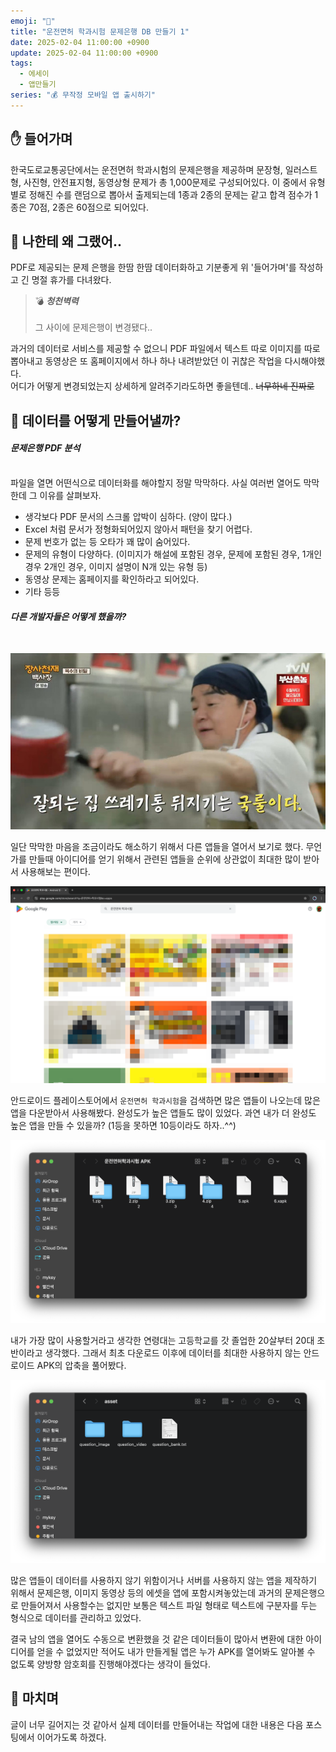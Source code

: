 ```yaml
---
emoji: "💾"
title: "운전면허 학과시험 문제은행 DB 만들기 1"
date: 2025-02-04 11:00:00 +0900
update: 2025-02-04 11:00:00 +0900
tags:
  - 에세이
  - 앱만들기
series: "💰 무작정 모바일 앱 출시하기"
---
```


## ✋ 들어가며
한국도로교통공단에서는 운전면허 학과시험의 문제은행을 제공하며 문장형, 일러스트형, 사진형, 안전표지형, 동영상형 문제가 총 1,000문제로 구성되어있다.
이 중에서 유형별로 정해진 수를 랜덤으로 뽑아서 출제되는데 1종과 2종의 문제는 같고 합격 점수가 1종은 70점, 2종은 60점으로 되어있다. 

## 🤬 나한테 왜 그랬어..
PDF로 제공되는 문제 은행을 한땀 한땀 데이터화하고 기분좋게 위 '들어가며'를 작성하고 긴 명절 휴가를 다녀왔다.

> 💣 ***청천벽력***
> <br/><br/>
> 그 사이에 문제은행이 변경됐다..

과거의 데이터로 서비스를 제공할 수 없으니 PDF 파일에서 텍스트 따로 이미지를 따로 뽑아내고 동영상은 또 홈페이지에서 하나 하나 내려받았던 이 귀찮은 작업을 다시해야했다. <br/>
어디가 어떻게 변경되었는지 상세하게 알려주기라도하면 좋을텐데.. ~~너무하네 진짜로~~

## 📂 데이터를 어떻게 만들어낼까?

#### ***문제은행 PDF 분석***
<br/>파일을 열면 어떤식으로 데이터화를 해야할지 정말 막막하다. 사실 여러번 열어도 막막한데 그 이유를 살펴보자.

- 생각보다 PDF 문서의 스크롤 압박이 심하다. (양이 많다.)
- Excel 처럼 문서가 정형화되어있지 않아서 패턴을 찾기 어렵다.
- 문제 번호가 없는 등 오타가 꽤 많이 숨어있다.
- 문제의 유형이 다양하다. (이미지가 해설에 포함된 경우, 문제에 포함된 경우, 1개인 경우 2개인 경우, 이미지 설명이 N개 있는 유형 등)
- 동영상 문제는 홈페이지를 확인하라고 되어있다. 
- 기타 등등

#### ***다른 개발자들은 어떻게 했을까?***
<br/> 

![](images/20250204_090812.png)

일단 막막한 마음을 조금이라도 해소하기 위해서 다른 앱들을 열어서 보기로 했다.
무언가를 만들때 아이디어를 얻기 위해서 관련된 앱들을 순위에 상관없이 최대한 많이 받아서 사용해보는 편이다.

![](images/20250204_101956.png)

안드로이드 플레이스토어에서 `운전면허 학과시험`을 검색하면 많은 앱들이 나오는데 많은 앱을 다운받아서 사용해봤다.
완성도가 높은 앱들도 많이 있었다. 과연 내가 더 완성도 높은 앱을 만들 수 있을까? (1등을 못하면 10등이라도 하자..^^)

![](images/20250204_103153.png)

내가 가장 많이 사용할거라고 생각한 연령대는 고등학교를 갓 졸업한 20살부터 20대 초반이라고 생각했다. 그래서 최초 다운로드 이후에 데이터를 최대한 사용하지 않는 안드로이드 APK의 압축을 풀어봤다. 

![](images/20250204_103934.png)

많은 앱들이 데이터를 사용하지 않기 위함이거나 서버를 사용하지 않는 앱을 제작하기 위해서 문제은행, 이미지 동영상 등의 에셋을 앱에 포함시켜놓았는데
과거의 문제은행으로 만들어져서 사용할수는 없지만 보통은 텍스트 파일 형태로 텍스트에 구분자를 두는 형식으로 데이터를 관리하고 있었다.

결국 남의 앱을 열어도 수동으로 변환했을 것 같은 데이터들이 많아서 변환에 대한 아이디어를 얻을 수 없었지만 적어도 내가 만들게될 앱은 누가 APK를 열어봐도 알아볼 수 없도록 양방향 암호회를 진행해야겠다는 생각이 들었다.

## 👋 마치며
글이 너무 길어지는 것 같아서 실제 데이터를 만들어내는 작업에 대한 내용은 다음 포스팅에서 이어가도록 하겠다.